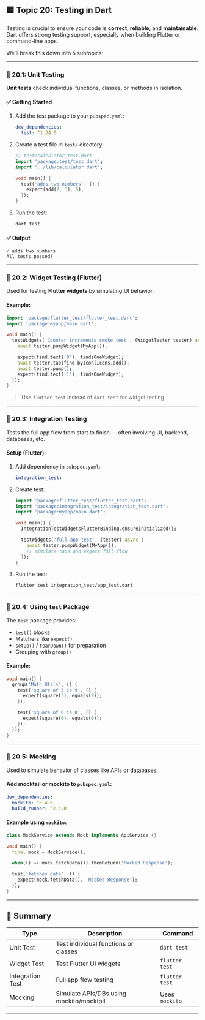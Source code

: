## 🟦 **Topic 20: Testing in Dart**

Testing is crucial to ensure your code is **correct**, **reliable**, and **maintainable**. Dart offers strong testing support, especially when building Flutter or command-line apps.

We’ll break this down into 5 subtopics:

---

### 🔹 20.1: **Unit Testing**

**Unit tests** check individual functions, classes, or methods in isolation.

#### ✅ Getting Started

1. Add the test package to your `pubspec.yaml`:

   ```yaml
   dev_dependencies:
     test: ^1.24.0
   ```

2. Create a test file in `test/` directory:

   ```dart
   // test/calculator_test.dart
   import 'package:test/test.dart';
   import '../lib/calculator.dart';

   void main() {
     test('adds two numbers', () {
       expect(add(2, 3), 5);
     });
   }
   ```

3. Run the test:

   ```bash
   dart test
   ```

#### ✅ Output

```
✓ adds two numbers
All tests passed!
```

---

### 🔹 20.2: **Widget Testing (Flutter)**

Used for testing **Flutter widgets** by simulating UI behavior.

#### Example:

```dart
import 'package:flutter_test/flutter_test.dart';
import 'package:myapp/main.dart';

void main() {
  testWidgets('Counter increments smoke test', (WidgetTester tester) async {
    await tester.pumpWidget(MyApp());

    expect(find.text('0'), findsOneWidget);
    await tester.tap(find.byIcon(Icons.add));
    await tester.pump();
    expect(find.text('1'), findsOneWidget);
  });
}
```

> Use `flutter test` instead of `dart test` for widget testing.

---

### 🔹 20.3: **Integration Testing**

Tests the full app flow from start to finish — often involving UI, backend, databases, etc.

#### Setup (Flutter):

1. Add dependency in `pubspec.yaml`:

   ```yaml
   integration_test:
   ```

2. Create test:

   ```dart
   import 'package:flutter_test/flutter_test.dart';
   import 'package:integration_test/integration_test.dart';
   import 'package:myapp/main.dart';

   void main() {
     IntegrationTestWidgetsFlutterBinding.ensureInitialized();

     testWidgets('full app test', (tester) async {
       await tester.pumpWidget(MyApp());
       // simulate taps and expect full-flow
     });
   }
   ```

3. Run the test:

   ```bash
   flutter test integration_test/app_test.dart
   ```

---

### 🔹 20.4: **Using `test` Package**

The `test` package provides:

* `test()` blocks
* Matchers like `expect()`
* `setUp()` / `tearDown()` for preparation
* Grouping with `group()`

#### Example:

```dart
void main() {
  group('Math Utils', () {
    test('square of 3 is 9', () {
      expect(square(3), equals(9));
    });

    test('square of 0 is 0', () {
      expect(square(0), equals(0));
    });
  });
}
```

---

### 🔹 20.5: **Mocking**

Used to simulate behavior of classes like APIs or databases.

#### Add mocktail or mockito to `pubspec.yaml`:

```yaml
dev_dependencies:
  mockito: ^5.4.0
  build_runner: ^2.4.0
```

#### Example using `mockito`:

```dart
class MockService extends Mock implements ApiService {}

void main() {
  final mock = MockService();

  when(() => mock.fetchData()).thenReturn('Mocked Response');

  test('fetches data', () {
    expect(mock.fetchData(), 'Mocked Response');
  });
}
```

---

## 🧠 Summary

| Type             | Description                              | Command        |
| ---------------- | ---------------------------------------- | -------------- |
| Unit Test        | Test individual functions or classes     | `dart test`    |
| Widget Test      | Test Flutter UI widgets                  | `flutter test` |
| Integration Test | Full app flow testing                    | `flutter test` |
| Mocking          | Simulate APIs/DBs using mockito/mocktail | Uses `mockito` |

---
 